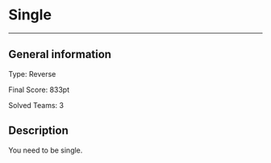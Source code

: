 # Single

---------

## General information

Type: Reverse

Final Score: 833pt

Solved Teams: 3

## Description
You need to be single.
